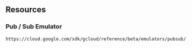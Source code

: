 ## Resources
### Pub / Sub Emulator
```html
https://cloud.google.com/sdk/gcloud/reference/beta/emulators/pubsub/
```
